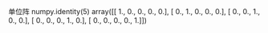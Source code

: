 单位阵
numpy.identity(5)
array([[ 1.,  0.,  0.,  0.,  0.],
       [ 0.,  1.,  0.,  0.,  0.],
       [ 0.,  0.,  1.,  0.,  0.],
       [ 0.,  0.,  0.,  1.,  0.],
       [ 0.,  0.,  0.,  0.,  1.]])
